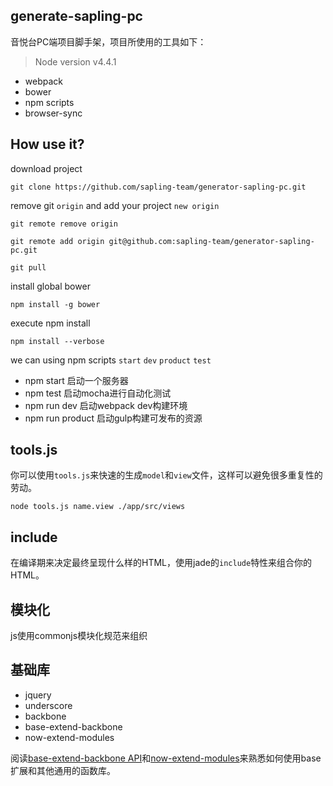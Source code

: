 ## generate-sapling-pc

音悦台PC端项目脚手架，项目所使用的工具如下：

> Node version v4.4.1

- webpack
- bower
- npm scripts
- browser-sync

## How use it?

download project

	git clone https://github.com/sapling-team/generator-sapling-pc.git

remove git `origin` and add your project `new origin`

	git remote remove origin
	
	git remote add origin git@github.com:sapling-team/generator-sapling-pc.git
	
	git pull

install global bower
    
    npm install -g bower

execute npm install

	npm install --verbose


we can using npm scripts `start` `dev` `product` `test`

- npm start 启动一个服务器
- npm test 启动mocha进行自动化测试
- npm run dev 启动webpack dev构建环境
- npm run product 启动gulp构建可发布的资源

## tools.js

你可以使用`tools.js`来快速的生成`model`和`view`文件，这样可以避免很多重复性的劳动。

	node tools.js name.view ./app/src/views

## include

在编译期来决定最终呈现什么样的HTML，使用jade的`include`特性来组合你的HTML。

## 模块化

js使用commonjs模块化规范来组织

## 基础库

- jquery
- underscore
- backbone
- base-extend-backbone
- now-extend-modules

阅读[base-extend-backbone API](https://github.com/sapling-team/base-extend-backbone)和[now-extend-modules](https://github.com/sapling-team/now-extend-modules)来熟悉如何使用base扩展和其他通用的函数库。



